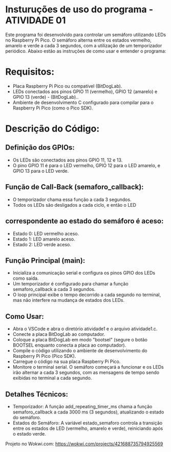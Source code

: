 # Insturuções de uso do programa - ATIVIDADE 01

Este programa foi desenvolvido para controlar um semáforo utilizando LEDs no Raspberry Pi Pico. O semáforo alterna entre os estados vermelho, amarelo e verde a cada 3 segundos, com a utilização de um temporizador periódico. Abaixo estão as instruções de como usar e entender o programa:

# Requisitos:
- Placa Raspberry Pi Pico ou compatível (BitDogLab).
- LEDs conectados aos pinos GPIO 11 (vermelho), GPIO 12 (amarelo) e GPIO 13 (verde) - (BitDogLab)..
- Ambiente de desenvolvimento C configurado para compilar para o Raspberry Pi Pico (como o Pico SDK).

# Descrição do Código:

## Definição dos GPIOs:
- Os LEDs são conectados aos pinos GPIO 11, 12 e 13.
- O pino GPIO 11 é para o LED vermelho, GPIO 12 para o LED amarelo, e GPIO 13 para o LED verde.

## Função de Call-Back (semaforo_callback):
- O temporizador chama essa função a cada 3 segundos.
- Todos os LEDs são desligados a cada ciclo, e então o LED 

## correspondente ao estado do semáforo é aceso:
- Estado 0: LED vermelho aceso.
- Estado 1: LED amarelo aceso.
- Estado 2: LED verde aceso.

## Função Principal (main):
- Inicializa a comunicação serial e configura os pinos GPIO dos LEDs como saída.
- Um temporizador é configurado para chamar a função semaforo_callback a cada 3 segundos.
- O loop principal exibe o tempo decorrido a cada segundo no terminal, mas não interfere na mudança de estados dos LEDs.

## Como Usar:
- Abra o VSCode e abra o diretório atividade1 e o arquivo atividade1.c.
- Conecte a placa BitDogLab ao computador.
- Coloque a placa BitDogLab em modo "bootsel" (segure o botão BOOTSEL enquanto conecta a placa ao computador).
- Compile o código utilizando o ambiente de desenvolvimento do Raspberry Pi Pico (Pico SDK).
- Carregue o código na sua placa Raspberry Pi Pico.
- Monitore o terminal serial. O semáforo começará a funcionar e os LEDs irão alternar a cada 3 segundos, com as mensagens de tempo sendo exibidas no terminal a cada segundo.

## Detalhes Técnicos:
- Temporizador: A função add_repeating_timer_ms chama a função semaforo_callback a cada 3000 ms (3 segundos), atualizando o estado do semáforo.
- Estados do Semáforo: A variável estado_semaforo controla a transição entre os estados de LED (vermelho, amarelo e verde), reiniciando após o estado verde.

Projeto no Wokwi.com: https://wokwi.com/projects/421688735794925569